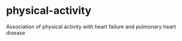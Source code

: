 # physical-activity
Association of physical activity with heart failure and pulmonary heart disease
